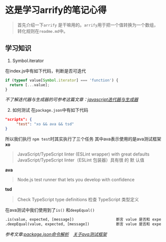 # 这是学习arrify的笔记心得

> 首先介绍一下`arrify` 是干嘛用的。`arrify`用于把一个值转换为一个数组，转化规则在`readme.md`中。

## 学习知识

1. Symbol.iterator

在index.js中有如下代码，判断是否可迭代

```javascript
if (typeof value[Symbol.iterator] === 'function') {
  return [...value];
}
```

*不了解迭代器与生成器的可参考这篇文章：[javascript迭代器与生成器](https://blog.csdn.net/m0_62336865/article/details/125585842)*

2. 如何测试
 在`package.json`中有如下代码

 ```json
 "scripts": {
      "test": "xo && ava && tsd"
 }
  ```
  
 所以我们执行 `npm test`时其实执行了三个任务
 其中ava表示使用的是ava测试框架
 **xo**
 > JavaScript/TypeScript linter (ESLint wrapper) with great defaults JavaScript/TypeScript linter（ESLint 包装器）具有很 的 默 认值

 **ava**
 > Node.js test runner that lets you develop with confidence
 
 **tsd**
 > Check TypeScript type definitions 检查 TypeScript 类型定义
  
 在ava测试中我们使用到了`is()` 和`deepEqual()`

 ```txt
 .is(value, expected, [message])                   断言 value 是否和 expected 相等
 .deepEqual(value, expected, [message])            断言 value 是否和 expected 深度相等
  ```

 *参考文章:[package.json命令解析](package.json文件scripts命令解析)&emsp;[关于ava测试框架](https://blog.csdn.net/weixin_34307464/article/details/89009363)*
